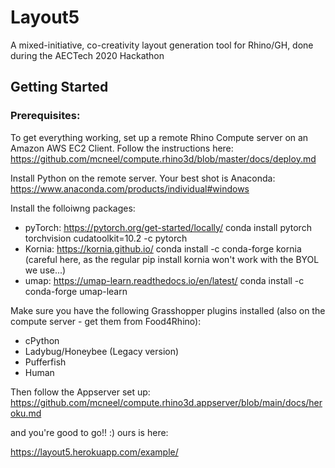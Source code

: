 # Layout5
A mixed-initiative, co-creativity layout generation tool for Rhino/GH, done during the AECTech 2020 Hackathon

## Getting Started

### Prerequisites:
To get everything working, set up a remote Rhino Compute server on an Amazon AWS EC2 Client.
Follow the instructions here:
https://github.com/mcneel/compute.rhino3d/blob/master/docs/deploy.md

Install Python on the remote server. Your best shot is Anaconda:
https://www.anaconda.com/products/individual#windows

Install the folloiwng packages:
- pyTorch:
https://pytorch.org/get-started/locally/
conda install pytorch torchvision cudatoolkit=10.2 -c pytorch
- Kornia:
https://kornia.github.io/
conda install -c conda-forge kornia 
(careful here, as the regular pip install kornia won't work with the BYOL we use...)
- umap:
https://umap-learn.readthedocs.io/en/latest/
conda install -c conda-forge umap-learn


Make sure you have the following Grasshopper plugins installed (also on the compute server - get them from Food4Rhino):
- cPython
- Ladybug/Honeybee (Legacy version)
- Pufferfish
- Human

Then follow the Appserver set up:
https://github.com/mcneel/compute.rhino3d.appserver/blob/main/docs/heroku.md

and you're good to go!! :)
ours is here:

https://layout5.herokuapp.com/example/
